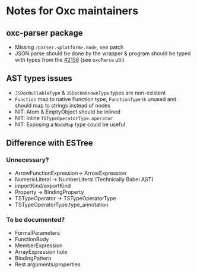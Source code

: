 # Notes for Oxc maintainers

## oxc-parser package

- Missing `/parser.<platform>.node`, see patch
- JSON.parse should be done by the wrapper & program should be typed with types from the [#2158](https://github.com/oxc-project/oxc/pull/2158) (see `oxcParse` util)

## AST types issues

- `JSDocNullableType` & `JSDocUnknownType` types are non-existent
- `Function` map to native Function type, `FunctionType` is unused and should map to strings instead of nodes
- NIT: Atom & EmptyObject should be inlined
- NIT: Inline `TSTypeOperatorType.operator`
- NIT: Exposing a `NodeMap` type could be useful

## Difference with ESTree

### Unnecessary?

- ArrowFunctionExpression-> ArrowExpression
- NumericLiteral -> NumberLiteral (Technically Babel AST)
- importKind/exportKind
- Property -> BindingProperty
- TSTypeOperator -> TSTypeOperatorType
- TSTypeOperatorType.type_annotation

### To be documented?

- FormalParameters
- FunctionBody
- MemberExpression
- ArrayExpression hole
- BindingPattern
- Rest arguments/properties
